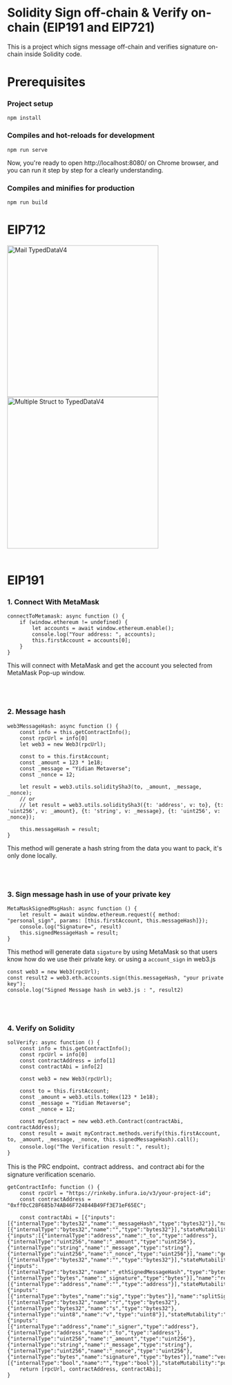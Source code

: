 # Solidity Sign off-chain & Verify on-chain (EIP191 and EIP721)

This is a project which signs message off-chain and verifies signature on-chain inside Solidity code.


# Prerequisites

### Project setup
```
npm install
```

### Compiles and hot-reloads for development
```
npm run serve
```

Now, you're ready to open http://localhost:8080/ on Chrome browser, and you can run it step by step for a clearly understanding.

### Compiles and minifies for production
```
npm run build
```


# EIP712

<img src="images/ether-mail-photo.png" width="350" alt="Mail TypedDataV4" />
<img src="images/two-struct-eip712.png" width="350" alt="Multiple Struct to TypedDataV4" />


<br/>
<br/>

# EIP191 

### 1. Connect With MetaMask
```
connectToMetamask: async function () {
    if (window.ethereum != undefined) {
        let accounts = await window.ethereum.enable();
        console.log("Your address: ", accounts);
        this.firstAccount = accounts[0]; 
    }
}
```
This will connect with MetaMask and get the account you selected from MetaMask Pop-up window.

<br/>
<br/>

### 2. Message hash
```
web3MessageHash: async function () {
    const info = this.getContractInfo();
    const rpcUrl = info[0]
    let web3 = new Web3(rpcUrl);
    
    const to = this.firstAccount;
    const _amount = 123 * 1e18;
    const _message = "Yidian Metaverse";
    const _nonce = 12;

    let result = web3.utils.soliditySha3(to, _amount, _message, _nonce);
    // or
    // let result = web3.utils.soliditySha3({t: 'address', v: to}, {t: 'uint256', v: _amount}, {t: 'string', v: _message}, {t: 'uint256', v: _nonce});
    
    this.messageHash = result;
}
```
This method will generate a hash string from the data you want to pack, it's only done locally.

<br/>
<br/>

### 3. Sign message hash in use of your private key
```
MetaMaskSignedMsgHash: async function () {
    let result = await window.ethereum.request({ method: "personal_sign", params: [this.firstAccount, this.messageHash]});
    console.log("Signature=", result)
    this.signedMessageHash = result;
}
```
This method will generate data `sigature` by using MetaMask so that users know how do we use their private key.
or using a `account_sign` in web3.js
```
const web3 = new Web3(rpcUrl); 
const result2 = web3.eth.accounts.sign(this.messageHash, "your private key");
console.log("Signed Message hash in web3.js : ", result2)
```

<br/>
<br/>

### 4. Verify on Solidity
```
solVerify: async function () {
    const info = this.getContractInfo();
    const rpcUrl = info[0]
    const contractAddress = info[1]
    const contractAbi = info[2]

    const web3 = new Web3(rpcUrl);

    const to = this.firstAccount;
    const _amount = web3.utils.toHex(123 * 1e18);
    const _message = "Yidian Metaverse";
    const _nonce = 12;

    const myContract = new web3.eth.Contract(contractAbi, contractAddress);
    const result = await myContract.methods.verify(this.firstAccount, to, _amount, _message, _nonce, this.signedMessageHash).call();
    console.log("The Verification result：", result);
}
```


This is the PRC endpoint、contract address、and contract abi for the signature verification scenario.
```
getContractInfo: function () {
    const rpcUrl = "https://rinkeby.infura.io/v3/your-project-id";
    const contractAddress = "0xff0cC28F685b74AB46F724844B49Ff3E71eF65EC";

    const contractAbi = [{"inputs":[{"internalType":"bytes32","name":"_messageHash","type":"bytes32"}],"name":"getEthSignedMessageHash","outputs":[{"internalType":"bytes32","name":"","type":"bytes32"}],"stateMutability":"pure","type":"function"},{"inputs":[{"internalType":"address","name":"_to","type":"address"},{"internalType":"uint256","name":"_amount","type":"uint256"},{"internalType":"string","name":"_message","type":"string"},{"internalType":"uint256","name":"_nonce","type":"uint256"}],"name":"getMessageHash","outputs":[{"internalType":"bytes32","name":"","type":"bytes32"}],"stateMutability":"pure","type":"function"},{"inputs":[{"internalType":"bytes32","name":"_ethSignedMessageHash","type":"bytes32"},{"internalType":"bytes","name":"_signature","type":"bytes"}],"name":"recoverSigner","outputs":[{"internalType":"address","name":"","type":"address"}],"stateMutability":"pure","type":"function"},{"inputs":[{"internalType":"bytes","name":"sig","type":"bytes"}],"name":"splitSignature","outputs":[{"internalType":"bytes32","name":"r","type":"bytes32"},{"internalType":"bytes32","name":"s","type":"bytes32"},{"internalType":"uint8","name":"v","type":"uint8"}],"stateMutability":"pure","type":"function"},{"inputs":[{"internalType":"address","name":"_signer","type":"address"},{"internalType":"address","name":"_to","type":"address"},{"internalType":"uint256","name":"_amount","type":"uint256"},{"internalType":"string","name":"_message","type":"string"},{"internalType":"uint256","name":"_nonce","type":"uint256"},{"internalType":"bytes","name":"signature","type":"bytes"}],"name":"verify","outputs":[{"internalType":"bool","name":"","type":"bool"}],"stateMutability":"pure","type":"function"}];
    return [rpcUrl, contractAddress, contractAbi];
} 
```